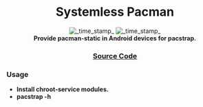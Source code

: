 <h1 align="center">Systemless Pacman</h1>

<div align="center">
  <!-- Min Magisk -->
    <img src="https://img.shields.io/badge/MinMagisk-20.4-red.svg?longCache=true&style=flat-square"
      alt="_time_stamp_" />
  <!-- Min KSU -->
    <img src="https://img.shields.io/badge/MinKernelSU-0.6.6-red.svg?longCache=true&style=flat-square"
      alt="_time_stamp_" /></div>

<div align="center">
  <strong>Provide pacman-static in Android devices for pacstrap.

</div>

<div align="center">
  <h3>
    <a href="https://github.com/chaitanyarahalkar/Pacman-Static">
      Source Code
    </a>
  </h3>
</div>

### Usage
- Install chroot-service modules.
- pacstrap -h
